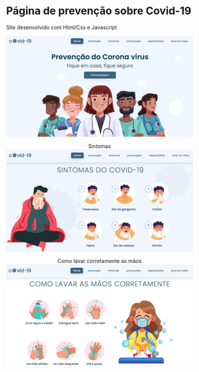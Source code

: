# Página de prevenção sobre Covid-19

Site desenvolvido com Html/Css e Javascript

<p align="center">
 
  <img src="./assets-readme/abre.png" alt="Página de abertura do site">
</p>

<p align="center">
Sintomas
  <img src="./assets-readme/sintomas.png" alt="Página sobre o sintomas">
</p>

<p align="center">
Como lavar corretamente as mãos
  <img src="./assets-readme/lavar.png" alt="Página sobre como lavar corretamente as mãos">
</p>
